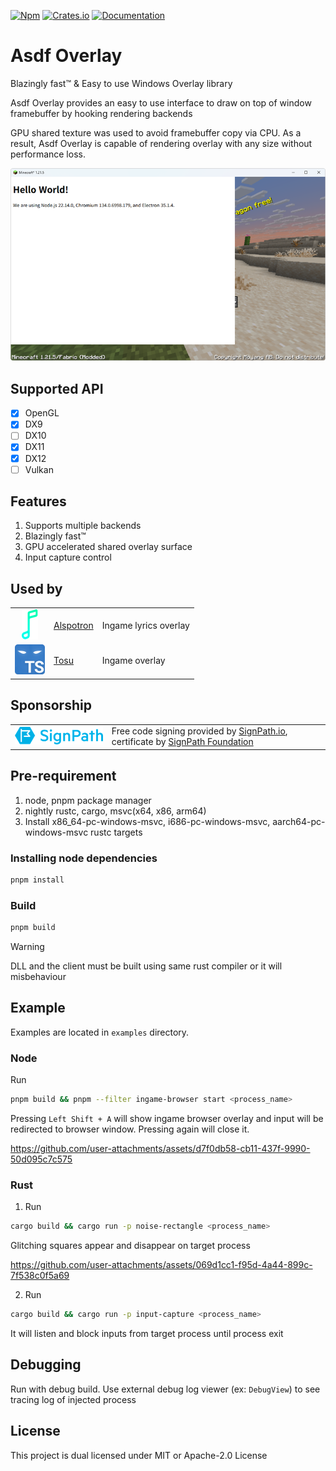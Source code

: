 [![Npm][npm-badge]][npm-url]
[![Crates.io][crates-badge]][crates-url]
[![Documentation][docs-badge]][docs-url]

[npm-badge]: https://img.shields.io/npm/v/asdf-overlay-node.svg
[npm-url]: https://www.npmjs.com/package/asdf-overlay-node
[crates-badge]: https://img.shields.io/crates/v/asdf-overlay-client.svg
[crates-url]: https://crates.io/crates/asdf-overlay-client
[docs-badge]: https://docs.rs/asdf-overlay-client/badge.svg     
[docs-url]: https://docs.rs/asdf-overlay-client

# Asdf Overlay
Blazingly fast™ & Easy to use Windows Overlay library

Asdf Overlay provides an easy to use interface to draw on top of window framebuffer by hooking rendering backends

GPU shared texture was used to avoid framebuffer copy via CPU.
As a result, Asdf Overlay is capable of rendering overlay with any size without performance loss.

![Screenshot](assets/example.png)

## Supported API
* [x] OpenGL
* [x] DX9
* [ ] DX10
* [x] DX11
* [x] DX12
* [ ] Vulkan

## Features
1. Supports multiple backends
2. Blazingly fast™
3. GPU accelerated shared overlay surface
4. Input capture control

## Used by
[alspotron-url]: https://github.com/organization/alspotron
[tosu-url]: https://github.com/tosuapp/tosu

| | | |
| :-----: | ----- | ----- |
| [![Alspotron logo](.github/images/alspotron-logo.png)][alspotron-url] | [Alspotron][alspotron-url] | Ingame lyrics overlay
| [![Tosu logo](.github/images/tosu-logo.png)][tosu-url] | [Tosu][tosu-url] | Ingame overlay

## Sponsorship
[sign-path-io-url]: https://signpath.io/
[sign-path-foundation-url]: https://signpath.org/

| | |
| :-----: | ----- |
| [![SignPath logo](.github/images/signpath-logo.png)][sign-path-io-url] | Free code signing provided by [SignPath.io][sign-path-io-url], certificate by [SignPath Foundation][sign-path-foundation-url] |

## Pre-requirement
1. node, pnpm package manager
2. nightly rustc, cargo, msvc(x64, x86, arm64)
3. Install x86_64-pc-windows-msvc, i686-pc-windows-msvc, aarch64-pc-windows-msvc rustc targets

### Installing node dependencies
```bash
pnpm install
```

### Build
```bash
pnpm build
```

> [!WARNING]
> DLL and the client must be built using same rust compiler or it will misbehaviour

## Example
Examples are located in `examples` directory.

### Node
Run
```bash
pnpm build && pnpm --filter ingame-browser start <process_name>
```
Pressing `Left Shift + A` will show ingame browser overlay and input will be redirected to browser window. Pressing again will close it.

https://github.com/user-attachments/assets/d7f0db58-cb11-437f-9990-50d095c7c575

### Rust
1. Run
```bash
cargo build && cargo run -p noise-rectangle <process_name>
```
Glitching squares appear and disappear on target process

https://github.com/user-attachments/assets/069d1cc1-f95d-4a44-899c-7f538c0f5a69

2. Run
```bash
cargo build && cargo run -p input-capture <process_name>
```
It will listen and block inputs from target process until process exit

## Debugging
Run with debug build.
Use external debug log viewer (ex: `DebugView`) to see tracing log of injected process

## License
This project is dual licensed under MIT or Apache-2.0 License
